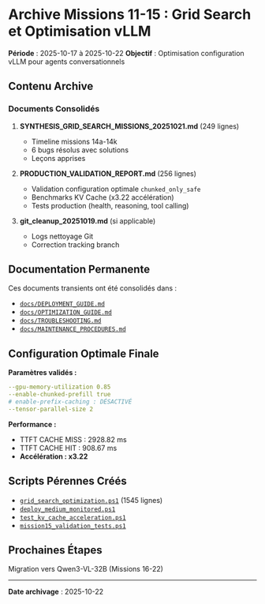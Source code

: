 # Archive Missions 11-15 : Grid Search et Optimisation vLLM

**Période** : 2025-10-17 à 2025-10-22
**Objectif** : Optimisation configuration vLLM pour agents conversationnels

## Contenu Archive

### Documents Consolidés

1. **SYNTHESIS_GRID_SEARCH_MISSIONS_20251021.md** (249 lignes)
   - Timeline missions 14a-14k
   - 6 bugs résolus avec solutions
   - Leçons apprises

2. **PRODUCTION_VALIDATION_REPORT.md** (256 lignes)
   - Validation configuration optimale `chunked_only_safe`
   - Benchmarks KV Cache (x3.22 accélération)
   - Tests production (health, reasoning, tool calling)

3. **git_cleanup_20251019.md** (si applicable)
   - Logs nettoyage Git
   - Correction tracking branch

## Documentation Permanente

Ces documents transients ont été consolidés dans :
- [`docs/DEPLOYMENT_GUIDE.md`](../../docs/DEPLOYMENT_GUIDE.md)
- [`docs/OPTIMIZATION_GUIDE.md`](../../docs/OPTIMIZATION_GUIDE.md)
- [`docs/TROUBLESHOOTING.md`](../../docs/TROUBLESHOOTING.md)
- [`docs/MAINTENANCE_PROCEDURES.md`](../../docs/MAINTENANCE_PROCEDURES.md)

## Configuration Optimale Finale

**Paramètres validés :**
```yaml
--gpu-memory-utilization 0.85
--enable-chunked-prefill true
# enable-prefix-caching : DÉSACTIVÉ
--tensor-parallel-size 2
```

**Performance :**
- TTFT CACHE MISS : 2928.82 ms
- TTFT CACHE HIT : 908.67 ms
- **Accélération : x3.22**

## Scripts Pérennes Créés

- [`grid_search_optimization.ps1`](../../scripts/grid_search_optimization.ps1) (1545 lignes)
- [`deploy_medium_monitored.ps1`](../../scripts/deploy_medium_monitored.ps1)
- [`test_kv_cache_acceleration.ps1`](../../scripts/test_kv_cache_acceleration.ps1)
- [`mission15_validation_tests.ps1`](../../scripts/testing/mission15_validation_tests.ps1)

## Prochaines Étapes

Migration vers Qwen3-VL-32B (Missions 16-22)

---

**Date archivage** : 2025-10-22